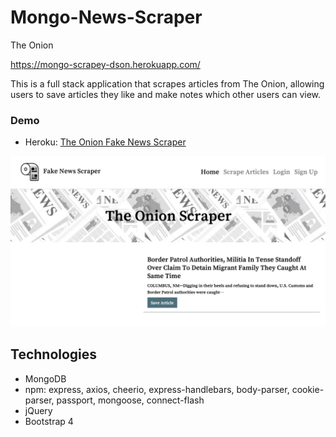# Mongo-News-Scraper
The Onion

https://mongo-scrapey-dson.herokuapp.com/

This is a full stack application that scrapes articles from The Onion, allowing users to save articles they like and make notes which other users can view.  

### Demo
* Heroku: [The Onion Fake News Scraper](https://mongo-scrapey-dson.herokuapp.com/)

<img src="FakeNewsApp.png" width="600"/>

## Technologies
* MongoDB 
* npm: express, axios, cheerio, express-handlebars, body-parser, cookie-parser, passport, mongoose, connect-flash
* jQuery 
* Bootstrap 4
